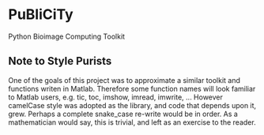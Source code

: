 # PuBliCiTy
Python Bioimage Computing Toolkit


## Note to Style Purists
One of the goals of this project was to approximate a similar toolkit and functions writen in Matlab.
Therefore some function names will look familiar to Matlab users, e.g. tic, toc, imshow, imread, imwrite, ...
However camelCase style was adopted as the library, and code that depends upon it, grew.
Perhaps a complete snake_case re-write would be in order. As a mathematician would say,
this is trivial, and left as an exercise to the reader.